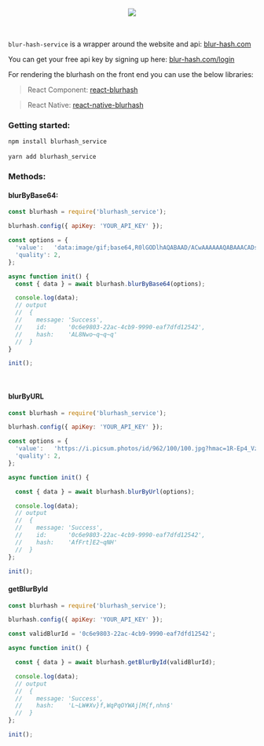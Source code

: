 <p align="center">
  <br>
  <img src="https://blur-hash.com/logo2.a7c40623.png">
  <br>
  <br>
  <br>
</p>

`blur-hash-service` is a wrapper around the website and api: [blur-hash.com](https://www.blur-hash.com)

You can get your free api key by signing up here: [blur-hash.com/login](https://blur-hash.com/#/login)

For rendering the blurhash on the front end you can use the below libraries:

> React Component: [react-blurhash](https://github.com/woltapp/react-blurhash)


> React Native: [react-native-blurhash](https://github.com/mrousavy/react-native-blurhash/blob/master/README.md)

### Getting started:
`npm install blurhash_service`
<br />
<br />
`yarn add blurhash_service`
<br />

### Methods:

#### blurByBase64:

```javascript
const blurhash = require('blurhash_service');

blurhash.config({ apiKey: 'YOUR_API_KEY' });

const options = {
  'value':   'data:image/gif;base64,R0lGODlhAQABAAD/ACwAAAAAAQABAAACADs=',
  'quality': 2,
};

async function init() {
  const { data } = await blurhash.blurByBase64(options);

  console.log(data);
  // output
  //  {
  //    message: 'Success',
  //    id:      '0c6e9803-22ac-4cb9-9990-eaf7dfd12542',
  //    hash:    'AL8Nwo~q~q~q'
  //  }
}

init();

```

<br />

#### blurByURL

```javascript
const blurhash = require('blurhash_service');

blurhash.config({ apiKey: 'YOUR_API_KEY' });

const options = {
  'value':   'https://i.picsum.photos/id/962/100/100.jpg?hmac=1R-Ep4_VzvNYC_FbmfgTK6cMjpkCs7TjjQC8JhVyNpA',
  'quality': 2,
};

async function init() {

  const { data } = await blurhash.blurByUrl(options);

  console.log(data);
  // output
  //  {
  //    message: 'Success',
  //    id:      '0c6e9803-22ac-4cb9-9990-eaf7dfd12542',
  //    hash:    'AfFrt]E2~qNH'
  //  }
};

init();

```

#### getBlurById

```javascript
const blurhash = require('blurhash_service');

blurhash.config({ apiKey: 'YOUR_API_KEY' });

const validBlurId = '0c6e9803-22ac-4cb9-9990-eaf7dfd12542';

async function init() {

  const { data } = await blurhash.getBlurById(validBlurId);

  console.log(data);
  // output
  //  {
  //    message: 'Success',
  //    hash:    'L~LW#Xv}f,WqPqOYWAj[M{f,nhn$'
  //  }
};

init();

```


